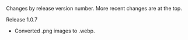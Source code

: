 Changes by release version number. More recent changes are at the top.

Release 1.0.7

- Converted .png images to .webp. 

